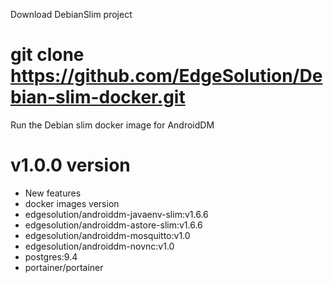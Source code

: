 Download DebianSlim project

# git clone https://github.com/EdgeSolution/Debian-slim-docker.git

Run the Debian slim docker image for AndroidDM

# v1.0.0 version
 - New features
 - docker images version
  - edgesolution/androiddm-javaenv-slim:v1.6.6 
  - edgesolution/androiddm-astore-slim:v1.6.6
  - edgesolution/androiddm-mosquitto:v1.0
  - edgesolution/androiddm-novnc:v1.0
  - postgres:9.4
  - portainer/portainer
